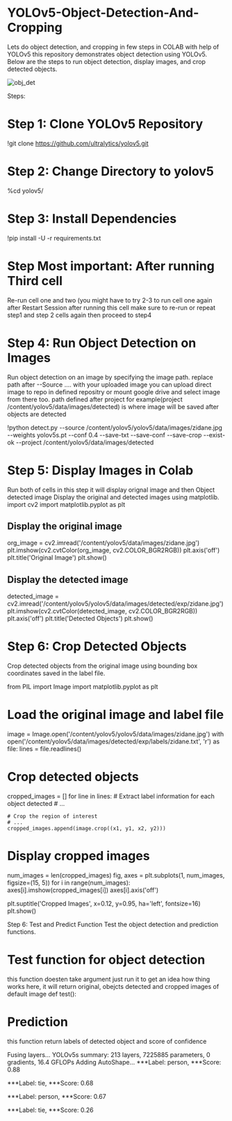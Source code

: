 # YOLOv5-Object-Detection-And-Cropping
Lets do object detection, and cropping in few steps in COLAB with help of YOLOv5 this repository demonstrates object detection using YOLOv5. Below are the steps to run object detection, display images, and crop detected objects.

![obj_det](https://github.com/Afnanfreelancer/YOLOv5-Object-Detection-And-Cropping/assets/92038975/b3cd211c-31a9-413c-b180-19e561e19c1f)


Steps:
# Step 1: Clone YOLOv5 Repository

!git clone https://github.com/ultralytics/yolov5.git

# Step 2: Change Directory to yolov5
%cd yolov5/

# Step 3: Install Dependencies

!pip install -U -r requirements.txt

# Step Most important: After running Third cell 
Re-run cell one and two (you might have to try 2-3 to run cell one again after Restart Session
after running this cell make sure to re-run or repeat step1 and step 2 cells again then proceed to step4

# Step 4: Run Object Detection on Images
Run object detection on an image by specifying the image path. 
replace path after --Source .... with your uploaded image
you can upload direct image to repo in defined repositry or mount google drive and select image from there too.
path defined after project for example(project /content/yolov5/data/images/detected) is where image will be saved after objects are detected

!python detect.py --source /content/yolov5/yolov5/data/images/zidane.jpg --weights yolov5s.pt --conf 0.4 --save-txt --save-conf --save-crop --exist-ok --project /content/yolov5/data/images/detected



# Step 5: Display Images in Colab
Run both of cells in this step it will display orignal image and then Object detected image
Display the original and detected images using matplotlib.
import cv2
import matplotlib.pyplot as plt

## Display the original image
org_image = cv2.imread('/content/yolov5/data/images/zidane.jpg')
plt.imshow(cv2.cvtColor(org_image, cv2.COLOR_BGR2RGB))
plt.axis('off')
plt.title('Original Image')
plt.show()

## Display the detected image
detected_image = cv2.imread('/content/yolov5/yolov5/data/images/detected/exp/zidane.jpg')
plt.imshow(cv2.cvtColor(detected_image, cv2.COLOR_BGR2RGB))
plt.axis('off')
plt.title('Detected Objects')
plt.show()

# Step 6: Crop Detected Objects
Crop detected objects from the original image using bounding box coordinates saved in the label file.

from PIL import Image
import matplotlib.pyplot as plt

# Load the original image and label file
image = Image.open('/content/yolov5/yolov5/data/images/zidane.jpg')
with open('/content/yolov5/data/images/detected/exp/labels/zidane.txt', 'r') as file:
    lines = file.readlines()

# Crop detected objects
cropped_images = []
for line in lines:
    # Extract label information for each object detected
    # ...

    # Crop the region of interest
    # ...
    cropped_images.append(image.crop((x1, y1, x2, y2)))

# Display cropped images
num_images = len(cropped_images)
fig, axes = plt.subplots(1, num_images, figsize=(15, 5))
for i in range(num_images):
    axes[i].imshow(cropped_images[i])
    axes[i].axis('off')

plt.suptitle('Cropped Images', x=0.12, y=0.95, ha='left', fontsize=16)
plt.show()


Step 6: Test and Predict Function
Test the object detection and prediction functions.

# Test function for object detection
this function doesten take argument just run it to get an idea how thing works here, it will return original, obejcts detected and cropped images 
of default image
def test():

# Prediction 
this function return labels of detected object and score of confidence

Fusing layers... 
YOLOv5s summary: 213 layers, 7225885 parameters, 0 gradients, 16.4 GFLOPs
Adding AutoShape... 
***Label: person, 
 ***Score: 0.88 

***Label: tie, 
 ***Score: 0.68 

***Label: person, 
 ***Score: 0.67 

***Label: tie, 
 ***Score: 0.26 
